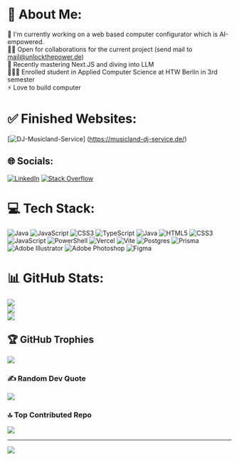 # 💫 About Me:
🔭 I'm currently working on a web based computer configurator which is AI-empowered.<br>🤝🏽 Open for collaborations for the current project (send mail to mail@unlockthepower.de)<br>🌱 Recently mastering Next.JS and diving into LLM<br>🧑🏽‍🎓 Enrolled student in Applied Computer Science at HTW Berlin in 3rd semester <br> ⚡ Love to build computer

# ✅ Finished Websites:
[![DJ-Musicland-Service](https://drive.google.com/file/d/1mjrakFcBamlq_d3P3JJaOFmI6sz0tySK/view?usp=sharing)]
(https://musicland-dj-service.de/)

## 🌐 Socials:
[![LinkedIn](https://img.shields.io/badge/LinkedIn-%230077B5.svg?logo=linkedin&logoColor=white)](https://linkedin.com/in/enian-gashi-b78868299) [![Stack Overflow](https://img.shields.io/badge/-Stackoverflow-FE7A16?logo=stack-overflow&logoColor=white)](https://stackoverflow.com/users/27366679) 

# 💻 Tech Stack:
![Java](https://img.shields.io/badge/java-%23ED8B00.svg?style=for-the-badge&logo=openjdk&logoColor=white) ![JavaScript](https://img.shields.io/badge/javascript-%23323330.svg?style=for-the-badge&logo=javascript&logoColor=%23F7DF1E) ![CSS3](https://img.shields.io/badge/css3-%231572B6.svg?style=for-the-badge&logo=css3&logoColor=white) ![TypeScript](https://img.shields.io/badge/typescript-%23007ACC.svg?style=for-the-badge&logo=typescript&logoColor=white) ![Java](https://img.shields.io/badge/java-%23ED8B00.svg?style=for-the-badge&logo=openjdk&logoColor=white) ![HTML5](https://img.shields.io/badge/html5-%23E34F26.svg?style=for-the-badge&logo=html5&logoColor=white) ![CSS3](https://img.shields.io/badge/css3-%231572B6.svg?style=for-the-badge&logo=css3&logoColor=white) ![JavaScript](https://img.shields.io/badge/javascript-%23323330.svg?style=for-the-badge&logo=javascript&logoColor=%23F7DF1E) ![PowerShell](https://img.shields.io/badge/PowerShell-%235391FE.svg?style=for-the-badge&logo=powershell&logoColor=white) ![Vercel](https://img.shields.io/badge/vercel-%23000000.svg?style=for-the-badge&logo=vercel&logoColor=white) ![Vite](https://img.shields.io/badge/vite-%23646CFF.svg?style=for-the-badge&logo=vite&logoColor=white) ![Postgres](https://img.shields.io/badge/postgres-%23316192.svg?style=for-the-badge&logo=postgresql&logoColor=white) ![Prisma](https://img.shields.io/badge/Prisma-3982CE?style=for-the-badge&logo=Prisma&logoColor=white) ![Adobe Illustrator](https://img.shields.io/badge/adobe%20illustrator-%23FF9A00.svg?style=for-the-badge&logo=adobe%20illustrator&logoColor=white) ![Adobe Photoshop](https://img.shields.io/badge/adobe%20photoshop-%2331A8FF.svg?style=for-the-badge&logo=adobe%20photoshop&logoColor=white) ![Figma](https://img.shields.io/badge/figma-%23F24E1E.svg?style=for-the-badge&logo=figma&logoColor=white)
# 📊 GitHub Stats:
![](https://github-readme-stats.vercel.app/api?username=EnXan&theme=dark&hide_border=true&include_all_commits=false&count_private=false)<br/>
![](https://github-readme-streak-stats.herokuapp.com/?user=EnXan&theme=dark&hide_border=true)<br/>
![](https://github-readme-stats.vercel.app/api/top-langs/?username=EnXan&theme=dark&hide_border=true&include_all_commits=false&count_private=false&layout=compact)

## 🏆 GitHub Trophies
![](https://github-profile-trophy.vercel.app/?username=EnXan&theme=vue&no-frame=true&no-bg=true&margin-w=4)

### ✍️ Random Dev Quote
![](https://quotes-github-readme.vercel.app/api?type=horizontal&theme=dark)

### 🔝 Top Contributed Repo
![](https://github-contributor-stats.vercel.app/api?username=EnXan&limit=5&theme=dark&combine_all_yearly_contributions=true)

---
[![](https://visitcount.itsvg.in/api?id=EnXan&icon=0&color=0)](https://visitcount.itsvg.in)

<!-- Proudly created with GPRM ( https://gprm.itsvg.in ) -->
